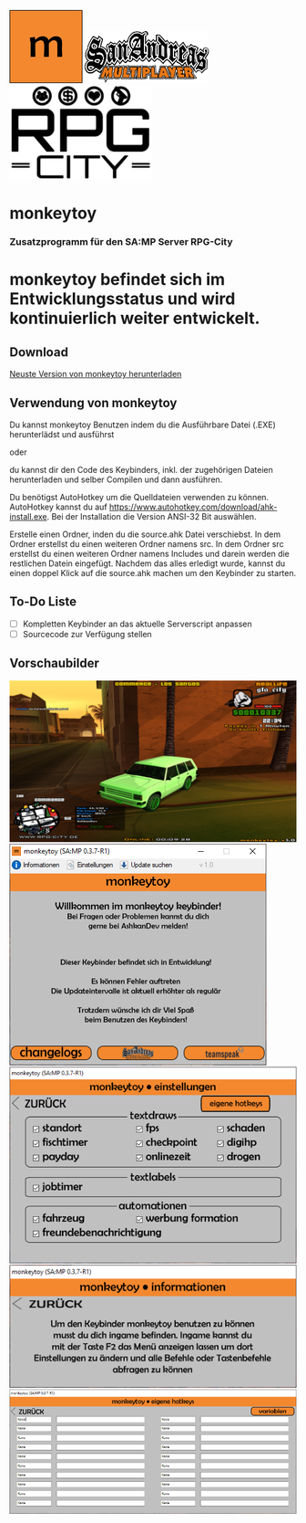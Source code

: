 ![monkeytoy Logo](https://raw.githubusercontent.com/Ashkan-TBZ/monkeytoy/master/ressources/monkeytoy_icon_x128.png)
![SA:MP Logo](https://raw.githubusercontent.com/Ashkan-TBZ/monkeytoy/master/ressources/samp_logo.png) ![RPG-City Logo](https://raw.githubusercontent.com/Ashkan-TBZ/monkeytoy/master/ressources/rpg-city_logo.png)

# monkeytoy
### Zusatzprogramm für den SA:MP Server RPG-City
# monkeytoy befindet sich im Entwicklungsstatus und wird kontinuierlich weiter entwickelt.

## Download
[Neuste Version von monkeytoy herunterladen](https://raw.githubusercontent.com/Ashkan-TBZ/monkeytoy/master/monkeytoy.exe)

## Verwendung von monkeytoy
Du kannst monkeytoy Benutzen indem du die Ausführbare Datei (.EXE) herunterlädst und ausführst

oder

du kannst dir den Code des Keybinders, inkl. der zugehörigen Dateien herunterladen und selber Compilen und dann ausführen.

Du benötigst AutoHotkey um die Quelldateien verwenden zu können. AutoHotkey kannst du auf https://www.autohotkey.com/download/ahk-install.exe. Bei der Installation die Version ANSI-32 Bit auswählen.

Erstelle einen Ordner, inden du die source.ahk Datei verschiebst. In dem Ordner erstellst du einen weiteren Ordner namens src. In dem Ordner src erstellst du einen weiteren Ordner namens Includes und darein werden die restlichen Datein eingefügt.
Nachdem das alles erledigt wurde, kannst du einen doppel Klick auf die source.ahk machen um den Keybinder zu starten.

## To-Do Liste
- [ ] Kompletten Keybinder an das aktuelle Serverscript anpassen
- [ ] Sourcecode zur Verfügung stellen

## Vorschaubilder
![InGame Overlay](https://raw.githubusercontent.com/Ashkan-TBZ/monkeytoy/master/pictures/monkeytoy_ingameoverlay.png)
![Hauptmenü](https://raw.githubusercontent.com/Ashkan-TBZ/monkeytoy/master/pictures/mainmenu.PNG)
![Einstellungen](https://raw.githubusercontent.com/Ashkan-TBZ/monkeytoy/master/pictures/einstellungen.PNG)
![Informationen](https://raw.githubusercontent.com/Ashkan-TBZ/monkeytoy/master/pictures/informationen.PNG)
![Eigene Hotkeys](https://raw.githubusercontent.com/Ashkan-TBZ/monkeytoy/master/pictures/eigenehotkeys.PNG)
